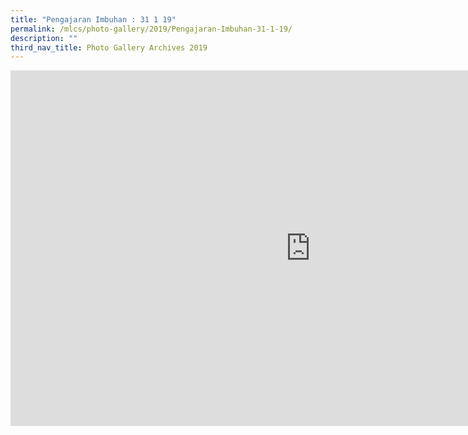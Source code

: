 ```yaml
---
title: "Pengajaran Imbuhan : 31 1 19"
permalink: /mlcs/photo-gallery/2019/Pengajaran-Imbuhan-31-1-19/
description: ""
third_nav_title: Photo Gallery Archives 2019
---
```

<iframe allowfullscreen="true" height="569" width="960" frameborder="0" src="https://docs.google.com/presentation/d/e/2PACX-1vQjQQ_5Wqfkv7cEz2ZtncO0lgq7q6ls5k1ooBKZ0v-jCdnIXBCUb9C1rd6s6rPZ7looznrdBH80Gd3c/embed?start=false&amp;loop=false&amp;delayms=3000"></iframe>